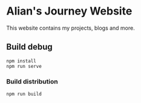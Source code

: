 # Alian's Journey Website
This website contains my projects, blogs and more.

## Build debug
```
npm install
npm run serve
```

### Build distribution
```
npm run build
```